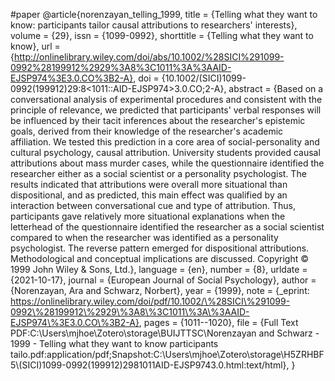 #paper
@article{norenzayan_telling_1999,
	title = {Telling what they want to know: participants tailor causal attributions to researchers' interests},
	volume = {29},
	issn = {1099-0992},
	shorttitle = {Telling what they want to know},
	url = {http://onlinelibrary.wiley.com/doi/abs/10.1002/%28SICI%291099-0992%28199912%2929%3A8%3C1011%3A%3AAID-EJSP974%3E3.0.CO%3B2-A},
	doi = {10.1002/(SICI)1099-0992(199912)29:8<1011::AID-EJSP974>3.0.CO;2-A},
	abstract = {Based on a conversational analysis of experimental procedures and consistent with the principle of relevance, we predicted that participants' verbal responses will be influenced by their tacit inferences about the researcher's epistemic goals, derived from their knowledge of the researcher's academic affiliation. We tested this prediction in a core area of social-personality and cultural psychology, causal attribution. University students provided causal attributions about mass murder cases, while the questionnaire identified the researcher either as a social scientist or a personality psychologist. The results indicated that attributions were overall more situational than dispositional, and as predicted, this main effect was qualified by an interaction between conversational cue and type of attribution. Thus, participants gave relatively more situational explanations when the letterhead of the questionnaire identified the researcher as a social scientist compared to when the researcher was identified as a personality psychologist. The reverse pattern emerged for dispositional attributions. Methodological and conceptual implications are discussed. Copyright © 1999 John Wiley \& Sons, Ltd.},
	language = {en},
	number = {8},
	urldate = {2021-10-17},
	journal = {European Journal of Social Psychology},
	author = {Norenzayan, Ara and Schwarz, Norbert},
	year = {1999},
	note = {\_eprint: https://onlinelibrary.wiley.com/doi/pdf/10.1002/\%28SICI\%291099-0992\%28199912\%2929\%3A8\%3C1011\%3A\%3AAID-EJSP974\%3E3.0.CO\%3B2-A},
	pages = {1011--1020},
	file = {Full Text PDF:C\:\\Users\\mjhoe\\Zotero\\storage\\BUIJTTSC\\Norenzayan and Schwarz - 1999 - Telling what they want to know participants tailo.pdf:application/pdf;Snapshot:C\:\\Users\\mjhoe\\Zotero\\storage\\H5ZRHBF5\\(SICI)1099-0992(199912)2981011AID-EJSP9743.0.html:text/html},
}
